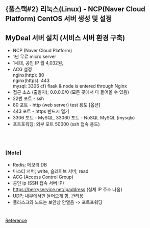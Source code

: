 ## {풀스택#2} 리눅스(Linux) - NCP(Naver Cloud Platform) CentOS 서버 생성 및 설정

>

## **MyDeal 서버 설치 (서비스 서버 환경 구축)**

- NCP (Naver Cloud Platform)
- 1년 무료 micro server
- 1세대, 공인 IP 월 4,032원,
- ACG 설정 <br/>
  nginx(http): 80 <br/>
  nginx(https): 443 <br/>
  mysql: 3306 <bf/>
  cf) flask & node is entered through Nginx
- 접근 소스 (출발지); 0.0.0.0/0 (모든 곳에서 다 들어올 수 있음)
- 22번 포트 - ssh
- 80 포트 - http (web server) test 용도 [옵션]
- 443 포트 - https 반드시 열기
- 3306 포트 - MySQL, 33060 포트 - NoSQL MySQL (mysqlx)
- 포트포워딩; 외부 포트 50000 (ssh 접속 용도)

<br/>

#

### [Note]

- Redis; 메모리 DB
- 마스터 서버; write, 슬레이브 서버; read
- ACG (Access Control Group)
- 공인 ip (SSH 접속 서버 IP)
- https://berryservice.net/ipaddress (실제 IP 주소 나옴)
- UDP; 내부에서만 들어오게 함, 관리용
- 플라스크와 노드는 보안상 안열음 -> 포트포워딩

#

[Reference](https://www.youtube.com/watch?v=HCMXDPYXd9g&list=PLEOnZ6GeucBVj0V5JFQx_6XBbZrrynzMh&index=11)
